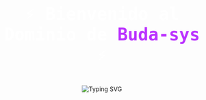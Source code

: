 <div style="text-align:center; margin: 40px 0;">
  <h1 style="font-family: 'Share Tech Mono', monospace; font-size: 2.5rem; line-height: 1.2; color: white;">
    ⚡ Bienvenido al Dominio de <span style="color:#bb33ff;">Buda-sys</span> ⚡
  </h1>

  <div style="display: inline-block; margin-top: 20px; max-width: 90%; overflow: visible;">
    <img
      src="https://readme-typing-svg.demolab.com?font=Share+Tech+Mono&pause=1000&color=33FF33&center=true&vCenter=true&multiline=true&lines=%3E+Conexi%C3%B3n+remota+iniciada...;%3E+Cargando+perfil+de+operador+Red+Team...;%3E+Modo+%5BMalware+%2F+Reversing%5D+activo;%3E+Bienvenido%2C+agente+de+la+oscuridad."
      alt="Typing SVG"
      style="max-width: 100%; height: auto; vertical-align: middle;"
    />
  </div>
</div>



